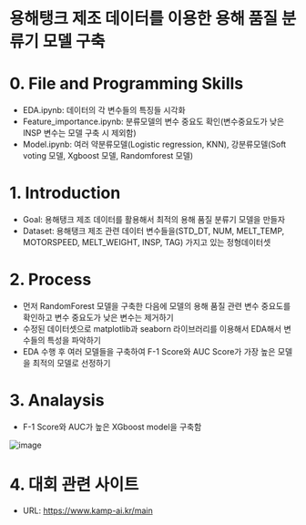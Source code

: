 # 용해탱크 제조 데이터를 이용한 용해 품질 분류기 모델 구축
# 0. File and Programming Skills
- EDA.ipynb: 데이터의 각 변수들의 특징들 시각화  
- Feature_importance.ipynb: 분류모델의 변수 중요도 확인(변수중요도가 낮은 INSP 변수는 모델 구축 시 제외함)
- Model.ipynb: 여러 약분류모델(Logistic regression, KNN), 강분류모델(Soft voting 모델, Xgboost 모델, Randomforest 모델)
  
# 1. Introduction
- Goal: 용해탱크 제조 데이터를 활용해서 최적의 용해 품질 분류기 모델을 만들자
- Dataset: 용해탱크 제조 관련 데이터 변수들을(STD_DT, NUM, MELT_TEMP, MOTORSPEED, MELT_WEIGHT, INSP, TAG) 가지고 있는 정형데이터셋

# 2. Process
- 먼저 RandomForest 모델을 구축한 다음에 모델의 용해 품질 관련 변수 중요도를 확인하고 변수 중요도가 낮은 변수는 제거하기
- 수정된 데이터셋으로 matplotlib과 seaborn 라이브러리를 이용해서 EDA해서 변수들의 특성을 파악하기
- EDA 수행 후 여러 모델들을 구축하여 F-1 Score와 AUC Score가 가장 높은 모델을 최적의 모델로 선정하기

# 3. Analaysis
- F-1 Score와 AUC가 높은 XGboost model을 구축함
  
![image](https://github.com/heojunbong2/portfolio/assets/168062535/5f8e9828-062f-4b49-af90-4c9bd0ff7b45)

# 4. 대회 관련 사이트

- URL: https://www.kamp-ai.kr/main
